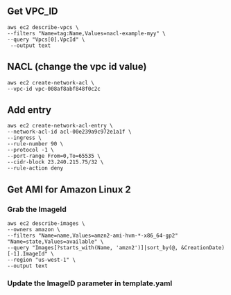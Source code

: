 ## Get VPC_ID
```shell
aws ec2 describe-vpcs \
--filters "Name=tag:Name,Values=nacl-example-myy" \
--query "Vpcs[0].VpcId" \
 --output text
```

## NACL (change the vpc id value)
```shell
aws ec2 create-network-acl \
--vpc-id vpc-008af8abf848f0c2c 
```

## Add entry
```shell
aws ec2 create-network-acl-entry \
--network-acl-id acl-00e239a9c972e1a1f \
--ingress \
--rule-number 90 \
--protocol -1 \
--port-range From=0,To=65535 \
--cidr-block 23.240.215.75/32 \
--rule-action deny
```

## Get AMI for Amazon Linux 2
### Grab the ImageId 
```shell
aws ec2 describe-images \
--owners amazon \
--filters "Name=name,Values=amzn2-ami-hvm-*-x86_64-gp2" "Name=state,Values=available" \
--query "Images[?starts_with(Name, 'amzn2')]|sort_by(@, &CreationDate)[-1].ImageId" \
--region "us-west-1" \
--output text
```

### Update the ImageID parameter in template.yaml